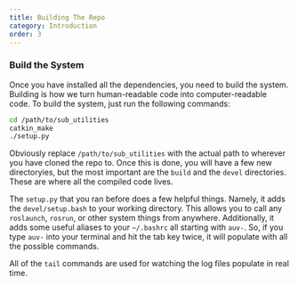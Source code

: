 ```yaml
---
title: Building The Repo
category: Introduction
order: 3
---
```


### Build the System
Once you have installed all the dependencies, you need to build the system. Building is how we turn human-readable code into computer-readable code. To build the system, just run the following commands:
```bash
cd /path/to/sub_utilities
catkin_make
./setup.py
```
Obviously replace `/path/to/sub_utilities` with the actual path to wherever you have cloned the repo to. 
Once this is done, you will have a few new directoryies, but the most important are the `build` and the `devel` directories. These are where all the compiled code lives. 

The `setup.py` that you ran before does a few helpful things. Namely, it adds the `devel/setup.bash` to your working directory. This allows you to call any `roslaunch`, `rosrun`, or other system things from anywhere. Additionally, it adds some useful aliases to your `~/.bashrc` all starting with `auv-`. So, if you type `auv-` into your terminal and hit the tab key twice, it will populate with all the possible commands. 

All of the `tail` commands are used for watching the log files populate in real time. 
